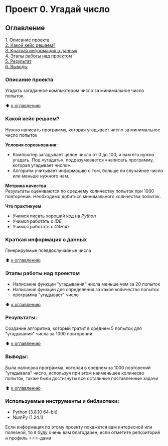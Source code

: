 # Проект 0. Угадай число

## Оглавление  
[1. Описание проекта](https://github.com/MSvyatoslavB/PYTHON-8.-Data-Science/tree/master/project_0/README.md#Описание-проекта)  
[2. Какой кейс решаем?](https://github.com/MSvyatoslavB/PYTHON-8.-Data-Science/tree/master/project_0/README.md#Какой-кейс-решаем)  
[3. Краткая информация о данных](https://github.com/MSvyatoslavB/PYTHON-8.-Data-Science/tree/master/project_0/README.md#Краткая-информация-о-данных)  
[4. Этапы работы над проектом](https://github.com/MSvyatoslavB/PYTHON-8.-Data-Science/tree/master/project_0/README.md#Этапы-работы-над-проектом)  
[5. Результат](https://github.com/MSvyatoslavB/PYTHON-8.-Data-Science/tree/master/project_0/README.md#Результат)    
[6. Выводы](https://github.com/MSvyatoslavB/PYTHON-8.-Data-Science/tree/master/project_0/README.md#Выводы) 

### Описание проекта    
Угадать загаданное компьютером число за минимальное число попыток.

:arrow_up: [к оглавлению](https://github.com/MSvyatoslavB/PYTHON-8.-Data-Science/tree/master/project_0/README.md#Оглавление)


### Какой кейс решаем?    
Нужно написать программу, которая угадывает число за минимальное число попыток

**Условия соревнования:**  
- Компьютер загадывает целое число от 0 до 100, и нам его нужно угадать. Под «угадать», подразумевается «написать программу, которая угадывает число».
- Алгоритм учитывает информацию о том, больше ли случайное число или меньше нужного нам.

**Метрика качества**     
Результаты оцениваются по среднему количеству попыток при 1000 повторений. Необходимо добиться минимального количества попыток.

**Что практикуем**     
- Учимся писать хороший код на *Python*
- Учимся работать с *IDE*
- Учимся работать с *GitHub*


### Краткая информация о данных
Генерируемые псевдослучайные числа
  
:arrow_up: [к оглавлению](https://github.com/MSvyatoslavB/PYTHON-8.-Data-Science/tree/master/project_0/README.md#Оглавление)


### Этапы работы над проектом  
- Написание функции "угадывания" числа меньше чем за 20 попыток
- Написание функции для определения за какое количество попыток программа "угадывает" число

:arrow_up: [к оглавлению](https://github.com/MSvyatoslavB/PYTHON-8.-Data-Science/tree/master/project_0/README.md#Оглавление)


### Результаты:  
Создание алгоритма, который тратит в среднем 5 попыток для "угадывания" числа за 1000 повторений

:arrow_up: [к оглавлению](https://github.com/MSvyatoslavB/PYTHON-8.-Data-Science/tree/master/project_0/README.md#Оглавление)


### Выводы:  
Была написана программа, которая в среднем за 1000 повторений "угадывала" число, используя при этом наименьшее количесво попыток, также были достигнуты все остальные поставленные задачи

:arrow_up: [к оглавлению](https://github.com/MSvyatoslavB/PYTHON-8.-Data-Science/tree/master/project_0/README.md#Оглавление)

### Используемые инструменты и библиотеки:
- Python (3.8.10 64-bit)
- NumPy (1.24.1)

Если информация по этому проекту покажется вам интересной или полезной, то я буду очень вам благодарен, если отметите репозиторий и профиль ⭐️⭐️⭐️-дами
